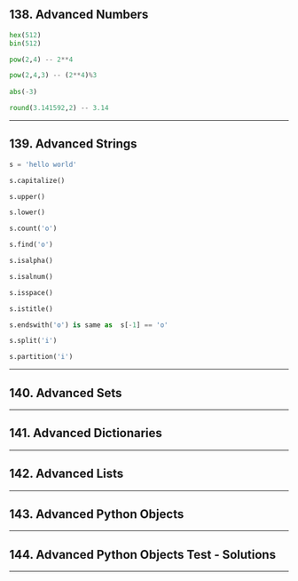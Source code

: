 ## 138. Advanced Numbers

```python
hex(512)
bin(512)

pow(2,4) -- 2**4

pow(2,4,3) -- (2**4)%3
 
abs(-3)

round(3.141592,2) -- 3.14
```

***

## 139. Advanced Strings

```python
s = 'hello world'

s.capitalize()

s.upper()

s.lower()

s.count('o')

s.find('o')

s.isalpha()

s.isalnum()

s.isspace()

s.istitle()

s.endswith('o') is same as  s[-1] == 'o'

s.split('i')

s.partition('i')
```

***

## 140. Advanced Sets

***

## 141. Advanced Dictionaries

***

## 142. Advanced Lists

***

## 143. Advanced Python Objects

***

## 144. Advanced Python Objects Test - Solutions

***
